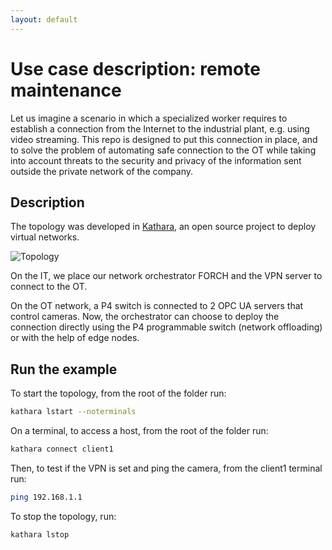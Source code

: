 ```yaml
---
layout: default
---
```


<!-- Text can be **bold**, _italic_, or ~~strikethrough~~.

There should be whitespace between paragraphs.

There should be whitespace between paragraphs. We recommend including a README, or a file with information about your project. -->

# Use case description: remote maintenance
Let us imagine a scenario in which a specialized worker requires to establish a connection from the Internet to the industrial plant, e.g. using video streaming. This repo is designed to put this connection in place, and to solve the problem of automating safe connection to the OT while taking into account threats to the security and privacy of the information sent outside the private network of the company.

## Description

The topology was developed in [Kathara](https://www.kathara.org/), an open source project to deploy virtual networks. 

![Topology](/assets/images/Forch-Industrial-Topo.png)

On the IT, we place our network orchestrator FORCH and the VPN server to connect to the OT. 

On the OT network, a P4 switch is connected to 2 OPC UA servers that control cameras. Now, the orchestrator can choose to deploy the connection directly using the P4 programmable switch (network offloading) or with the help of edge nodes.

## Run the example

To start the topology, from the root of the folder run:
```bash
kathara lstart --noterminals
```

On a terminal, to access a host, from the root of the folder run:
```bash
kathara connect client1
```

Then, to test if the VPN is set and ping the camera, from the client1 terminal run:
```bash
ping 192.168.1.1
```

To stop the topology, run:
```bash
kathara lstop
```


<!-- ### Header 3

```bash
echo "ciao"
```

```ruby
# Ruby code with syntax highlighting
GitHubPages::Dependencies.gems.each do |gem, version|
  s.add_dependency(gem, "= #{version}")
end
```

#### Header 4

*   This is an unordered list following a header.
*   This is an unordered list following a header.
*   This is an unordered list following a header.

##### Header 5

1.  This is an ordered list following a header.
2.  This is an ordered list following a header.
3.  This is an ordered list following a header.

###### Header 6

| head1        | head two          | three |
|:-------------|:------------------|:------|
| ok           | good swedish fish | nice  |
| out of stock | good and plenty   | nice  |
| ok           | good `oreos`      | hmm   |
| ok           | good `zoute` drop | yumm  |

### There's a horizontal rule below this.

* * *

### Here is an unordered list:

*   Item foo
*   Item bar
*   Item baz
*   Item zip

### And an ordered list:

1.  Item one
1.  Item two
1.  Item three
1.  Item four

### And a nested list:

- level 1 item
  - level 2 item
  - level 2 item
    - level 3 item
    - level 3 item
- level 1 item
  - level 2 item
  - level 2 item
  - level 2 item
- level 1 item
  - level 2 item
  - level 2 item
- level 1 item

### Small image

![Octocat](https://github.githubassets.com/images/icons/emoji/octocat.png)

### Large image

![Branching](https://guides.github.com/activities/hello-world/branching.png)


### Definition lists can be used with HTML syntax.

<dl>
<dt>Name</dt>
<dd>Godzilla</dd>
<dt>Born</dt>
<dd>1952</dd>
<dt>Birthplace</dt>
<dd>Japan</dd>
<dt>Color</dt>
<dd>Green</dd>
</dl>

```
Long, single-line code blocks should not wrap. They should horizontally scroll if they are too long. This line should be long enough to demonstrate this.
```

```
The final element. -->
```
